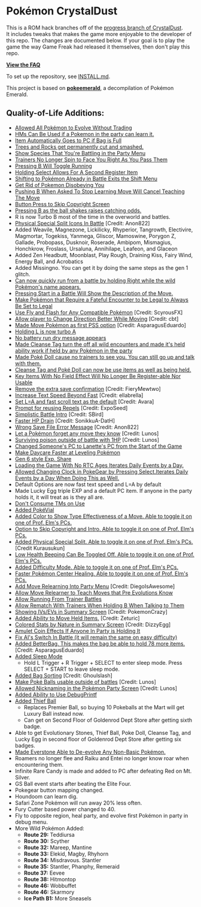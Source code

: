 # Pokémon CrystalDust

This is a ROM hack branches off of the [progress branch of CrystalDust](https://github.com/Deokishisu/CrystalDust/tree/progress).  
It includes tweaks that makes the game more enjoyable to the developer of this repo. The changes are documented below. If your goal is to play the game the way Game Freak had released it themselves, then don't play this repo.  

[**View the FAQ**](https://github.com/Deokishisu/CrystalDust/blob/progress/FAQ.md)

To set up the repository, see [INSTALL.md](INSTALL.md).

This project is based on [**pokeemerald**](https://github.com/pret/pokeemerald), a decompilation of Pokémon Emerald.


## Quality-of-Life Additions:

- [Allowed All Pokémon to Evolve Without Trading](https://github.com/pret/pokeemerald/wiki/Allow-All-Pokemon-to-Evolve-Without-Trading)
- [HMs Can Be Used if a Pokemon in the party can learn it.](https://github.com/pret/pokeemerald/wiki/Use-HMs-Without-Any-Pokemon-in-your-Party-Knowing-Them)
- [Item Automatically Goes to PC if Bag is Full](https://github.com/pret/pokeemerald/wiki/Item-Automatically-Goes-to-PC-if-Bag-is-Full)
- [Trees and Rocks get permanently cut and smashed.](https://github.com/pret/pokeemerald/wiki/All-Trees-Permanently-Get-Cut)
- [Show Species That You're Battling in the Party Menu](https://github.com/pret/pokeemerald/wiki/Show-Species-That-You're-Switching-For-in-the-Party-Menu)
- [Trainers No Longer Spin to Face You Right As You Pass Them](https://github.com/pret/pokeemerald/wiki/Trainers-No-Longer-Spin-to-Face-You-Right-As-You-Pass-Them)
- [Pressing B Will Toggle Running](https://github.com/pret/pokeemerald/wiki/Push-B-to-Toggle-Running-Shoes)
- [Holding Select Allows For A Second Register Item](https://github.com/pret/pokeemerald/wiki/Holding-Select-Allows-For-A-Second-Register-Item)
- [Shifting to Pokémon Already in Battle Exits the Shift Menu](https://github.com/pret/pokeemerald/wiki/Shifting-to-Pok%C3%A9mon-Already-in-Battle-Exits-the-Shift-Menu)
- [Get Rid of Pokemon Disobeying You](https://github.com/pret/pokeemerald/wiki/Get-Rid-of-Pokemon-Disobeying-You)
- [Pushing B When Asked To Stop Learning Move Will Cancel Teaching The Move](https://github.com/pret/pokeemerald/wiki/Pushing-B-When-Asked-To-Stop-Learning-Move-Will-Cancel-Teaching-The-Move)
- [Button Press to Skip Copyright Screen](https://github.com/pret/pokeemerald/wiki/Button-Press-to-Skip-Copyright-Screen)
- [Pressing B as the ball shakes raises catching odds.](https://github.com/pret/pokeemerald/wiki/Raise-Odds-of-Catching-a-Pokemon-by-Pressing-B-When-the-Ball-Shakes)
- R is now Turbo B most of the time in the overworld and battles.
- [Physical Special Split Icons In Battle](https://www.pokecommunity.com/showpost.php?p=10527471) [Credit: Anon822]
- Added  Weavile, Magnezone, Lickilicky, Rhyperior, Tangrowth, Electivire, Magmortar, Togekiss, Yanmega, Gliscor, Mamoswine, Porygon Z, Gallade, Probopass, Dusknoir, Roserade, Ambipom, Mismagius, Honchkrow, Froslass, Ursaluna, Annihilape, Leafeon, and Glaceon
- Added Zen Headbutt, Moonblast, Play Rough, Draining Kiss, Fairy Wind, Energy Ball, and Acrobatics
- Added Missingno. You can get it by doing the same steps as the gen 1 glitch.
- [Can now quickly run from a battle by holding Right while the wild Pokémon's name appears.](https://github.com/pret/pokeemerald/wiki/Quickly-Run-from-a-Battle-by-Holding-Right-While-the-Wild-Pok%C3%A9mon's-Name-Appears)
- [Pressing Start in a Battle Will Show the Description of the Move.](https://github.com/pret/pokeemerald/wiki/Add-Description-Submenu)
- [Make Pokémon that Require a Fateful Encounter to be Legal to Always Be Set to Legal](https://github.com/pret/pokeemerald/wiki/Make-Pokemon-that-Require-a-Fateful-Encounter-to-be-Legal-to-Always-Be-Set-to-Legal)
- [Use Fly and Flash for Any Compatible Pokémon](https://www.pokecommunity.com/showpost.php?p=10420068) [Credit: ScyrousFX]
- [Allow player to Change Direction Better While Moving](https://www.pokecommunity.com/showpost.php?p=10402610)  [Credit: cbt]
- [Made Move Pokémon as first PSS option](https://www.pokecommunity.com/showpost.php?p=10065761) [Credit: AsparagusEduardo]
- [Holding L is now turbo A](https://github.com/pret/pokeemerald/wiki/Make-L-Button-Be-Turbo-A-When-L=A-Option-Is-Set)
- [No battery run dry message appears](https://github.com/pret/pokeemerald/wiki/Get-Rid-of-Battery-Run-Dry-Error-Message)
- [Made Cleanse Tag turn the off all wild encounters and made it's held ability work if held by any Pokémon in the party](https://github.com/pret/pokeemerald/wiki/Make-Cleanse-Tag-Avoid-All-Wild-Encounters-and-Usable-If-Held-By-Anyone-in-Your-Party;-Make-PokeDoll-Do-the-Same-for-Trainers-Seeing-You#de-nerf-cleanse-tag)
- [Made Poké Doll cause no trainers to see you. You can still go up and talk with them.](https://github.com/pret/pokeemerald/wiki/Make-Cleanse-Tag-Avoid-All-Wild-Encounters-and-Usable-If-Held-By-Anyone-in-Your-Party;-Make-PokeDoll-Do-the-Same-for-Trainers-Seeing-You#pokedoll-to-avoid-battles)
 - [Cleanse Tag and Poké Doll can now be use items as well as being held.](https://github.com/pret/pokeemerald/wiki/Make-Cleanse-Tag-Avoid-All-Wild-Encounters-and-Usable-If-Held-By-Anyone-in-Your-Party;-Make-PokeDoll-Do-the-Same-for-Trainers-Seeing-You#make-cleanse-tag-a-toggle-able-use-item)
- [Key Items With No Field Effect Will No Longer Be Register-able Nor Usable](https://github.com/pret/pokeemerald/wiki/Make-Key-Items-That-Cannot-Be-Used-In-The-Field-Not-Show-A-Use-or-Register-Option)
- [Remove the extra save confirmation](https://github.com/pret/pokeemerald/wiki/Remove-the-extra-save-confirmation) [Credit: FieryMewtwo] 
- [Increase Text Speed Beyond Fast](https://www.pokecommunity.com/showpost.php?p=10400198) [Credit: ellabrella]
- [Set L=A and fast scroll text as the default](https://www.pokecommunity.com/showpost.php?p=9967853&postcount=5) [Credit: Avara]
- [Prompt for reusing Repels](https://github.com/pret/pokeemerald/wiki/Prompt-for-reusing-Repels) [Credit: ExpoSeed]
- [Simplistic Battle Intro](https://www.pokecommunity.com/showpost.php?p=10473117) [Credit: SBird]
- [Faster HP Drain](https://github.com/pret/pokeemerald/wiki/Faster-HP-Drain) [Credit: SonikkuA-DatH]
- [Wrong Save File Error Message](https://www.pokecommunity.com/showpost.php?p=10449518) [Credit: Anon822]
- [Let a Pokémon forget any move they know](https://www.pokecommunity.com/showpost.php?p=10182839&postcount=119) [Credit: Lunos]
- [Surviving poison outside of battle with 1HP](https://www.pokecommunity.com/showpost.php?p=10068565&postcount=32) [Credit: Lunos]
- [Changed Someone's PC to Lanette's PC from the Start of the Game](https://github.com/pret/pokeemerald/wiki/Change-Someone%27s-PC-to-Lanette%27s-PC-from-the-Start-of-the-Game)
- [Make Daycare Faster at Leveling Pokémon](https://github.com/pret/pokeemerald/wiki/Make-Daycare-Faster-at-Leveling-Pok%C3%A9mon)
- [Gen 6 style Exp. Share](https://github.com/pret/pokeemerald/wiki/Gen-6-style-Exp.-Share---Alternative-Option)
- [Loading the Game With No RTC Ages Iterates Daily Events by a Day.](https://github.com/pret/pokeemerald/wiki/Get-Rid-of-Battery-Run-Dry-Error-Message#extra-update-daily-events-and-berries-still-grow-when-playing-without-a-rtc)
- [Allowed Changing Clock in PokeGear by Pressing Select.Iterates Daily Events by a Day When Doing This as Well.](https://gitlab.com/devolov/crystaldust_fork/-/wikis/Allowed-Changing-Clock-in-PokeGear-by-Pressing-R)
- Default Options are now fast text speed and L=A by default
- Made Lucky Egg triple EXP and a default PC item. If anyone in the party holds it, it will treat as is they all are.
- [Don't Consume TMs on Use](https://github.com/pret/pokeemerald/wiki/Infinite-TM-usage#2-treat-tms-as-hms-in-the-bag)
- [Added PokéVial](https://github.com/pret/pokeemerald/wiki/Add-A-PokeVial-Item)
- [Added Color to Show Type Effectiveness of a Move. Able to toggle it on one of Prof. Elm's PCs.](https://github.com/pret/pokeemerald/wiki/Show-Type-Effectiveness-In-Battle-Using-Pre-Existing--Function-and-Disable-in-Option-Menu)
- [Option to Skip Copyright and Intro. Able to toggle it on one of Prof. Elm's PCs.](https://github.com/pret/pokeemerald/wiki/Option-to-Skip-Copyright-and-Intro)
- [Added Physical Special Split. Able to toggle it on one of Prof. Elm's PCs.](https://github.com/pret/pokeemerald/wiki/add-physical-special-split) [Credit Kurausukun]
- [Low Health Beeping Can Be Toggled Off. Able to toggle it on one of Prof. Elm's PCs.](https://www.pokecommunity.com/showpost.php?p=10246778&postcount=194)
- [Added Difficulty Mode. Able to toggle it on one of Prof. Elm's PCs.](https://github.com/pret/pokeemerald/wiki/Add-Difficulty-Mode)
- [Faster Pokémon Center Healing. Able to toggle it on one of Prof. Elm's PCs.](https://github.com/pret/pokeemerald/wiki/Speedy-Nurse-Joy)
- [Add Move Relearning Into Party Menu](https://www.pokecommunity.com/showpost.php?p=10470602) [Credit: DiegoIsAwesome]
- [Allow Move Relearner to Teach Moves that Pre Evolutions Know](https://github.com/pret/pokeemerald/wiki/Allow-Move-Relearner-to-Teach-Moves-that-Pre-Evolutions-Know)
- [Allow Running From Trainer Battles](https://github.com/pret/pokeemerald/wiki/Allow-Running-From-Trainer-Battles)
- [Allow Rematch With Trainers When Holding B When Talking to Them](https://gitlab.com/devolov/pokeemerald_fork/-/wikis/Allow-Rematching-Trainers)
- [Showing IVs/EVs in Summary Screen](https://github.com/pret/pokeemerald/wiki/Colored-stats-by-nature-in-summary-screen) [Credit: PokemonCrazy]
- [Added Ability to Move Held Items.](https://www.pokecommunity.com/showpost.php?p=10517557) [Credit: Zeturic]
- [Colored Stats by Nature in Summary Screen](https://www.pokecommunity.com/showpost.php?p=10161688&postcount=77) [Credit: DizzyEgg]
- [Amulet Coin Effects If Anyone In Party is Holding It](https://github.com/pret/pokeemerald/wiki/Amulet-Coin-Effects-If-Anyone-In-Party-is-Holding-It)
- [Fix AI's Switch In Battle (it will remain the same on easy difficulty)](https://github.com/pret/pokeemerald/wiki/Fix-AI's-Switch-In-Battle)
- [Added BetterBag. This makes the bag be able to hold 78 more items.](https://github.com/pret/pokeemerald/wiki/Feature-Branches#BetterBag) [Credit: AsparagusEduardo]
- [Added Sleep Mode](https://github.com/pret/pokeemerald/wiki/Add-Sleep-Mode)
  - Hold L Trigger + R Trigger + SELECT to enter sleep mode. Press SELECT + START to leave sleep mode.
- [Added Bag Sorting](pokecommunity.com/showpost.php?p=10167488&postcount=84) [Credit: Ghoulslash]
- [Make Poké Balls usable outside of battles](https://www.pokecommunity.com/showthread.php?p=10539730#post10539730) [Credit: Lunos]
- [Allowed Nicknaming in the Pokémon Party Screen](https://www.pokecommunity.com/showpost.php?p=10120389&postcount=45) [Credit: Lunos]
- [Added Ability to Use DebugPrintf](https://github.com/pret/pokeemerald/commit/9b6b164aadd18052d9d44be03f3f851a909cf527#diff-e0cf5b28d9b6b600f0af2bc78e8fd30ec675fd731a5da86f0c4283ffc0e40176)
- [Added Thief Ball](https://github.com/pret/pokeemerald/wiki/Add-Thief-Ball)
  - Replaces Premier Ball, so buying 10 Pokeballs at the Mart will get Luxury Ball instead now.
  - Can get on Second Floor of Goldenrod Dept Store after getting sixth badge.
- Able to get Evolutionary Stones, Thief Ball, Poke Doll, Cleanse Tag, and Lucky Egg in second floor of Goldenrod Dept Store after getting six badges.
- [Made Everstone Able to De-evolve Any Non-Basic Pokémon.](https://gitlab.com/devolov/crystaldust_fork/-/commit/530f2dc3faa746919efc4c68d930e7a741371183)
- Roamers no longer flee and Raiku and Entei no longer know roar when encountering them.
- Infinite Rare Candy is made and added to PC after defeating Red on Mt. Silver.
- GS Ball event starts after beating the Elite Four.
- Pokegear button mapping changed.
- Houndoom can learn dig.
- Safari Zone Pokémon will run away 20% less often.
- Fury Cutter based power changed to 40.
- Fly to opposite region, heal party, and evolve first Pokémon in party in debug menu.
- More Wild Pokémon Added:
  - **Route 29:** Teddiursa
  - **Route 30:** Scyther
  - **Route 32:** Mareep, Mantine
  - **Route 33:** Elekid, Magby, Rhyhorn
  - **Route 34:** Misdravous. Stantler
  - **Route 35:** Stantler, Phanphy, Remeraid
  - **Route 37:** Eevee
  - **Route 38:** Hitmontop
  - **Route 46:** Wobbuffet
  - **Route 46:** Skarmory
  - **Ice Path B1:** More Sneasels